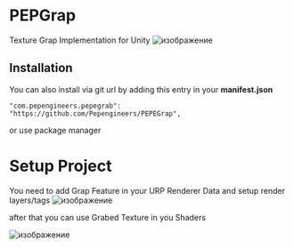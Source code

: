 # PEPGrap
Texture Grap Implementation for Unity
![изображение](https://github.com/user-attachments/assets/8d45e023-88d9-486e-8cd7-a7595897e1fa)

## Installation
You can also install via git url by adding this entry in your **manifest.json**
```
"com.pepengineers.pepegrab": "https://github.com/Pepengineers/PEPEGrap",
```
or use package manager

# Setup Project
You need to add Grap Feature in your URP Renderer Data and setup render layers/tags
![изображение](https://github.com/user-attachments/assets/38d40420-6d3a-4285-bc9f-738e6e86f43c)

after that you can use Grabed Texture in you Shaders

![изображение](https://github.com/user-attachments/assets/0fe6e234-6bbe-4e0d-8b6a-1ae852a7d401)
